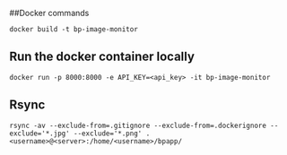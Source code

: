##Docker commands

```
docker build -t bp-image-monitor
```

## Run the docker container locally

```
docker run -p 8000:8000 -e API_KEY=<api_key> -it bp-image-monitor
```

## Rsync

``` 
rsync -av --exclude-from=.gitignore --exclude-from=.dockerignore --exclude='*.jpg' --exclude='*.png' . <username>@<server>:/home/<username>/bpapp/
```
